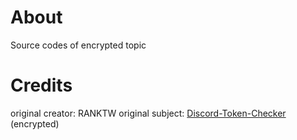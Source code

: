 # About
Source codes of encrypted topic

# Credits 

original creator: RANKTW
original subject: [Discord-Token-Checker](https://github.com/RANKTW/Discord-Token-Checker) (encrypted)
